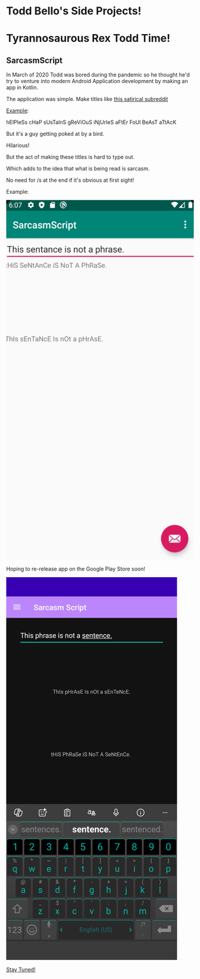# Todd Bello's Side Projects!

# Tyrannosaurous Rex Todd Time!

## SarcasmScript

In March of 2020 Todd was bored during the pandemic so he thought he'd try to venture into modern Android Application development by making an app in Kotlin. 

The application was simple. Make titles like [this satirical subreddit](https://www.reddit.com/r/PeopleFuckingDying/) 

[Example](https://www.reddit.com/r/PeopleFuckingDying/comments/1kbd0ox/helpless_chap_sustains_grevious_injuries_after/):

hElPleSs cHaP sUsTaInS gReViOuS iNjUrIeS aFtEr FoUl BeAsT aTtAcK
   
But it's a guy getting poked at by a bird.

Hilarious!

But the act of making these titles is hard to type out.

Which adds to the idea that what is being read is sarcasm.

No need for /s at the end if it's obvious at first sight!

Example:

![Example Image](./assets/images/SarcasmScriptV1.PNG)

Hoping to re-release app on the Google Play Store soon! 

![Example 2 Image](./assets/images/SarcasmScriptV2.png)

[Stay Tuned!](https://www.linkedin.com/in/todd-bello-68471321/)
